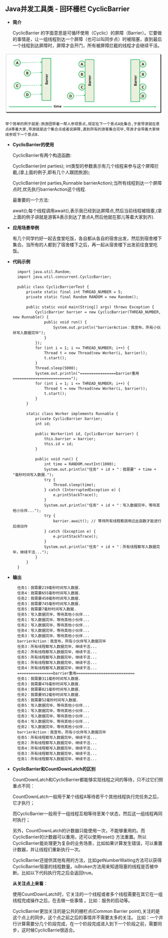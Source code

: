 ## Java并发工具类 - 回环栅栏 CyclicBarrier ##


- **简介**

	CyclicBarrier 的字面意思是可循环使用（Cyclic）的屏障（Barrier）。它要做的事情是，让一组线程到达一个屏障（也可以叫同步点）时被阻塞，直到最后一个线程到达屏障时，屏障才会开门，所有被屏障拦截的线程才会继续干活。


![](image/CyclicBarrier.png)


	举个简单的例子就是:旅游团带着一帮人参观景点,规定在下一个景点A处集合,于是导游就在景点A等着大家,导游就是这个集合点或者说屏障,直到所有的游客集合完毕,导游才会带着大家继续参观下一个景点B.


- **CyclicBarrier的使用**

	CyclicBarrier有两个构造函数:

	CyclicBarrier(int parties); int类型的参数表示有几个线程来参与这个屏障拦截,(拿上面的例子,即有几个人跟团旅游);

	CyclicBarrier(int parties,Runnable barrierAction);当所有线程到达一个屏障点时,优先执行barrierAction这个线程.

	最重要的一个方法:

	await();每个线程调用await(),表示我已经到达屏障点,然后当前线程被阻塞,(拿上面的例子讲就是游客A表示到达了景点A,然后他就在那儿等着大家到齐).


- **应用场景举例**

	有几个同学约好一起去食堂吃饭，各自都从各自的宿舍出发，然后到宿舍楼下集合。当所有的人都到了宿舍楼下之后，再一起从宿舍楼下出发前往食堂吃饭。

- **代码示例**

				
		
		import java.util.Random;
		import java.util.concurrent.CyclicBarrier;
		
		public class CyclicBarrierTest {
			private static final int THREAD_NUMBER = 5;
			private static final Random RANDOM = new Random();
		
			public static void main(String[] args) throws Exception {
				CyclicBarrier barrier = new CyclicBarrier(THREAD_NUMBER, new Runnable() {
					public void run() {
						System.out.println("barrierAction：我宣布，所有小伙伴写入数据完毕");
					}
				});
				for (int i = 1; i <= THREAD_NUMBER; i++) {
					Thread t = new Thread(new Worker(i, barrier));
					t.start();
				}
				Thread.sleep(5000);
				System.out.println("================barrier重用==========================");
				for (int i = 1; i <= THREAD_NUMBER; i++) {
					Thread t = new Thread(new Worker(i, barrier));
					t.start();
				}
			}
		
			static class Worker implements Runnable {
				private CyclicBarrier barrier;
				int id;
		
				public Worker(int id, CyclicBarrier barrier) {
					this.barrier = barrier;
					this.id = id;
				}
		
				public void run() {
					int time = RANDOM.nextInt(1000);
					System.out.println("任务" + id + "：我需要" + time + "毫秒时间写入数据.");
					try {
						Thread.sleep(time);
					} catch (InterruptedException e) {
						e.printStackTrace();
					}
					System.out.println("任务" + id + "：写入数据完毕，等待其他小伙伴...");
					try {
						barrier.await(); // 等待所有线程都调用过此函数才能进行后续动作
					} catch (Exception e) {
						e.printStackTrace();
					}
					System.out.println("任务" + id + "：所有线程都写入数据完毕，继续干活...");
				}
			}
		}

- **输出**

		任务1：我需要219毫秒时间写入数据.
		任务4：我需要655毫秒时间写入数据.
		任务2：我需要450毫秒时间写入数据.
		任务3：我需要745毫秒时间写入数据.
		任务5：我需要7毫秒时间写入数据.
		任务5：写入数据完毕，等待其他小伙伴...
		任务1：写入数据完毕，等待其他小伙伴...
		任务2：写入数据完毕，等待其他小伙伴...
		任务4：写入数据完毕，等待其他小伙伴...
		任务3：写入数据完毕，等待其他小伙伴...
		barrierAction：我宣布，所有小伙伴写入数据完毕
		任务3：所有线程都写入数据完毕，继续干活...
		任务2：所有线程都写入数据完毕，继续干活...
		任务5：所有线程都写入数据完毕，继续干活...
		任务1：所有线程都写入数据完毕，继续干活...
		任务4：所有线程都写入数据完毕，继续干活...
		================barrier重用==========================
		任务1：我需要311毫秒时间写入数据.
		任务3：我需要476毫秒时间写入数据.
		任务4：我需要821毫秒时间写入数据.
		任务2：我需要952毫秒时间写入数据.
		任务5：我需要52毫秒时间写入数据.
		任务5：写入数据完毕，等待其他小伙伴...
		任务1：写入数据完毕，等待其他小伙伴...
		任务3：写入数据完毕，等待其他小伙伴...
		任务4：写入数据完毕，等待其他小伙伴...
		任务2：写入数据完毕，等待其他小伙伴...
		barrierAction：我宣布，所有小伙伴写入数据完毕
		任务5：所有线程都写入数据完毕，继续干活...
		任务2：所有线程都写入数据完毕，继续干活...
		任务4：所有线程都写入数据完毕，继续干活...
		任务3：所有线程都写入数据完毕，继续干活...
		任务1：所有线程都写入数据完毕，继续干活...


- **CyclicBarrier和CountDownLatch的区别**

	CountDownLatch和CyclicBarrier都能够实现线程之间的等待，只不过它们侧重点不同：

	CountDownLatch一般用于某个线程A等待若干个其他线程执行完任务之后，它才执行；

	而CyclicBarrier一般用于一组线程互相等待至某个状态，然后这一组线程再同时执行；

	另外，CountDownLatch的计数器只能使用一次，不能够重用的。而CyclicBarrier的计数器可以重用，还可以使用reset() 方法重置。所以CyclicBarrier能处理更为复杂的业务场景，比如如果计算发生错误，可以重置计数器，并让线程们重新执行一次。

	CyclicBarrier还提供其他有用的方法，比如getNumberWaiting方法可以获得CyclicBarrier阻塞的线程数量。isBroken方法用来知道阻塞的线程是否被中断。比如以下代码执行完之后会返回true。


	**从关注点上来看**：
	
	使用CountDownLatch时，它关注的一个线程或者多个线程需要在其它在一组线程完成操作之后，在去做一些事情 。比如：服务的启动等。 
	
	CyclicBarrier更加关注的是公共的栅栏点(Common Barrier point),关注的是这个点上的同步。这个点之前之后的事情并不需要太多的关注。 比如：一个并行计算需要分几个阶段完成，在一个阶段完成进入到下一个阶段之前，需要同步，这时候CyclicBarrie很适合。 




	



